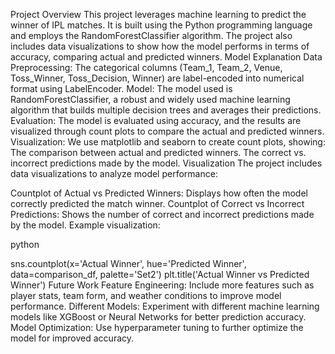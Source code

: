 Project Overview
This project leverages machine learning to predict the winner of IPL matches. It is built using the Python programming language and employs the RandomForestClassifier algorithm. The project also includes data visualizations to show how the model performs in terms of accuracy, comparing actual and predicted winners.
Model Explanation
Data Preprocessing:
The categorical columns (Team_1, Team_2, Venue, Toss_Winner, Toss_Decision, Winner) are label-encoded into numerical format using LabelEncoder.
Model:
The model used is RandomForestClassifier, a robust and widely used machine learning algorithm that builds multiple decision trees and averages their predictions.
Evaluation:
The model is evaluated using accuracy, and the results are visualized through count plots to compare the actual and predicted winners.
Visualization:
We use matplotlib and seaborn to create count plots, showing:
The comparison between actual and predicted winners.
The correct vs. incorrect predictions made by the model.
Visualization
The project includes data visualizations to analyze model performance:

Countplot of Actual vs Predicted Winners: Displays how often the model correctly predicted the match winner.
Countplot of Correct vs Incorrect Predictions: Shows the number of correct and incorrect predictions made by the model.
Example visualization:

python

sns.countplot(x='Actual Winner', hue='Predicted Winner', data=comparison_df, palette='Set2')
plt.title('Actual Winner vs Predicted Winner')
Future Work
Feature Engineering:
Include more features such as player stats, team form, and weather conditions to improve model performance.
Different Models:
Experiment with different machine learning models like XGBoost or Neural Networks for better prediction accuracy.
Model Optimization:
Use hyperparameter tuning to further optimize the model for improved accuracy.

